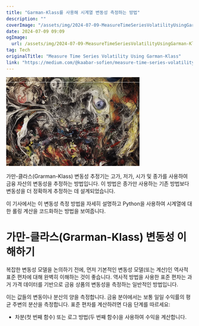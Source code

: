 ```yaml
---
title: "Garman-Klass를 사용해 시계열 변동성 측정하는 방법"
description: ""
coverImage: "/assets/img/2024-07-09-MeasureTimeSeriesVolatilityUsingGarman-Klass_0.png"
date: 2024-07-09 09:09
ogImage: 
  url: /assets/img/2024-07-09-MeasureTimeSeriesVolatilityUsingGarman-Klass_0.png
tag: Tech
originalTitle: "Measure Time Series Volatility Using Garman-Klass"
link: "https://medium.com/@kaabar-sofien/measure-time-series-volatility-using-garman-klass-865901ba9322"
---
```




![Garman-Klass volatility estimator](/assets/img/2024-07-09-MeasureTimeSeriesVolatilityUsingGarman-Klass_0.png)

가만-클라스(Grarman-Klass) 변동성 추정기는 고가, 저가, 시가 및 종가를 사용하여 금융 자산의 변동성을 추정하는 방법입니다. 이 방법은 종가만 사용하는 기존 방법보다 변동성을 더 정확하게 추정하는 데 설계되었습니다.

이 기사에서는 이 변동성 측정 방법을 자세히 설명하고 Python을 사용하여 시계열에 대한 롤링 계산을 코드화하는 방법을 보여줍니다.

# 가만-클라스(Grarman-Klass) 변동성 이해하기


<!-- TIL 수평 -->
<ins class="adsbygoogle"
     style="display:block"
     data-ad-client="ca-pub-4877378276818686"
     data-ad-slot="1549334788"
     data-ad-format="auto"
     data-full-width-responsive="true"></ins>
<script>
(adsbygoogle = window.adsbygoogle || []).push({});
</script>

복잡한 변동성 모델을 논의하기 전에, 먼저 기본적인 변동성 모델(또는 계산)인 역사적 표준 편차에 대해 완벽히 이해하는 것이 좋습니다. 역사적 방법을 사용한 표준 편차는 과거 가격 데이터를 기반으로 금융 상품의 변동성을 측정하는 일반적인 방법입니다.

이는 값들의 변동이나 분산의 양을 측정합니다. 금융 분야에서는 보통 일일 수익률의 평균 주변의 분산을 측정합니다. 표준 편차를 계산하려면 다음 단계를 따르세요:

- 차분(첫 번째 함수) 또는 로그 방법(두 번째 함수)을 사용하여 수익을 계산합니다.